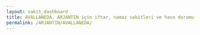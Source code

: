 ```yaml
---
layout: vakit_dashboard
title: AVALLANEDA, ARJANTIN için iftar, namaz vakitleri ve hava durumu - ilçe/eyalet seç
permalink: /ARJANTIN/AVALLANEDA/
---
```


<script type="text/javascript">
  var GLOBAL_COUNTRY = 'ARJANTIN';
  var GLOBAL_CITY = 'AVALLANEDA';
  var GLOBAL_STATE = '';
  var lat = 72;
  var lon = 21;
</script>
